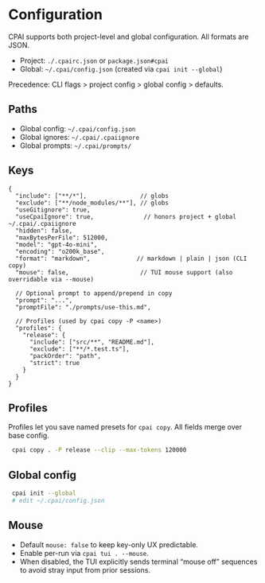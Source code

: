 # Configuration

CPAI supports both project-level and global configuration. All formats are JSON.

- Project: `./.cpairc.json` or `package.json#cpai`
- Global: `~/.cpai/config.json` (created via `cpai init --global`)

Precedence: CLI flags > project config > global config > defaults.

## Paths

- Global config: `~/.cpai/config.json`
- Global ignores: `~/.cpai/.cpaiignore`
- Global prompts: `~/.cpai/prompts/`

## Keys

```jsonc
{
  "include": ["**/*"],               // globs
  "exclude": ["**/node_modules/**"], // globs
  "useGitignore": true,
  "useCpaiIgnore": true,              // honors project + global ~/.cpai/.cpaiignore
  "hidden": false,
  "maxBytesPerFile": 512000,
  "model": "gpt-4o-mini",
  "encoding": "o200k_base",
  "format": "markdown",             // markdown | plain | json (CLI copy)
  "mouse": false,                    // TUI mouse support (also overridable via --mouse)

  // Optional prompt to append/prepend in copy
  "prompt": "...",
  "promptFile": "./prompts/use-this.md",

  // Profiles (used by cpai copy -P <name>)
  "profiles": {
    "release": {
      "include": ["src/**", "README.md"],
      "exclude": ["**/*.test.ts"],
      "packOrder": "path",
      "strict": true
    }
  }
}
```

## Profiles

Profiles let you save named presets for `cpai copy`. All fields merge over base config.

```bash
 cpai copy . -P release --clip --max-tokens 120000
```

## Global config

```bash
 cpai init --global
 # edit ~/.cpai/config.json
```

## Mouse

- Default `mouse: false` to keep key-only UX predictable.
- Enable per-run via `cpai tui . --mouse`.
- When disabled, the TUI explicitly sends terminal “mouse off” sequences to avoid stray input from prior sessions.
